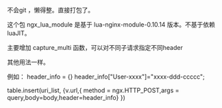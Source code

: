 不会git ，懒得整。直接打包了。

这个包 ngx_lua_module 是基于 lua-nginx-module-0.10.14 版本。不基于依赖luaJIT。

主要增加 capture_multi 函数，可以对不同子请求指定不同header

其他用法一样。

例如：
header_info = {}
header_info["User-xxxx"]="xxxx-ddd-ccccc";

table.insert(uri_list, {v.url,{ method = ngx.HTTP_POST,args = query,body=body,header=header_info} })


